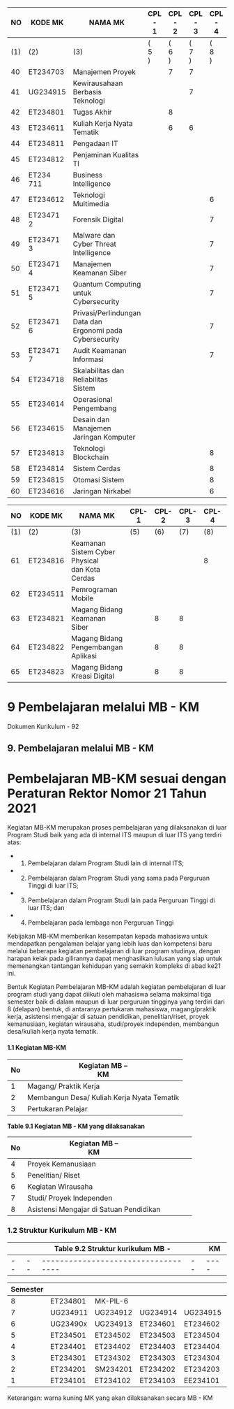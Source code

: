 | NO  | KODE MK      | NAMA MK                                                      | CPL<br>-<br>1 | CPL<br>-<br>2 | CPL<br>-<br>3 | CPL<br>-<br>4 | CPL<br>-<br>5 | CPL<br>-<br>6 | CPL<br>-<br>7 | CPL<br>-<br>8 |
|-----|--------------|--------------------------------------------------------------|---------------|---------------|---------------|---------------|---------------|---------------|---------------|---------------|
| (1) | (2)          | (3)                                                          | (<br>5<br>)   | (<br>6<br>)   | (<br>7<br>)   | (<br>8<br>)   | (9)           | (10<br>)      | (11<br>)      | (12)          |
| 40  | ET234703     | Manajemen Proyek                                             |               | 7             | 7             |               |               |               |               |               |
| 41  | UG234915     | Kewirausahaan Berbasis<br>Teknologi                          |               |               | 7             |               |               |               |               |               |
| 42  | ET234801     | Tugas Akhir                                                  |               | 8             |               |               |               |               |               |               |
| 43  | ET234611     | Kuliah Kerja Nyata Tematik                                   |               | 6             | 6             |               |               |               |               |               |
| 44  | ET234811     | Pengadaan IT                                                 |               |               |               |               | 8             |               |               |               |
| 45  | ET234812     | Penjaminan Kualitas TI                                       |               |               |               |               | 8             |               |               |               |
| 46  | ET234<br>711 | Business Intelligence                                        |               |               |               |               |               |               |               | 7             |
| 47  | ET234612     | Teknologi Multimedia                                         |               |               |               | 6             | 6             |               |               |               |
| 48  | ET23471<br>2 | Forensik Digital                                             |               |               |               | 7             |               |               |               |               |
| 49  | ET23471<br>3 | Malware dan<br>Cyber Threat<br>Intelligence                  |               |               |               | 7             |               |               |               |               |
| 50  | ET23471<br>4 | Manajemen Keamanan Siber                                     |               |               |               | 7             |               |               |               |               |
| 51  | ET23471<br>5 | Quantum Computing<br>untuk<br>Cybersecurity                  |               |               |               | 7             |               |               |               |               |
| 52  | ET23471<br>6 | Privasi/Perlindungan Data dan<br>Ergonomi pada Cybersecurity |               |               |               | 7             |               |               |               |               |
| 53  | ET23471<br>7 | Audit Keamanan Informasi                                     |               |               |               | 7             |               |               |               |               |
| 54  | ET234718     | Skalabilitas dan Reliabilitas<br>Sistem                      |               |               |               |               |               | 7             | 7             | 7             |
| 55  | ET234614     | Operasional Pengembang                                       |               |               |               |               |               | 6             | 6             | 6             |
| 56  | ET234615     | Desain dan Manajemen<br>Jaringan Komputer                    |               |               |               |               |               | 6             |               |               |
| 57  | ET234813     | Teknologi Blockchain                                         |               |               |               | 8             |               | 8             |               |               |
| 58  | ET234814     | Sistem Cerdas                                                |               |               |               | 8             | 8             | 8             | 8             | 8             |
| 59  | ET234815     | Otomasi Sistem                                               |               |               |               | 8             | 8             | 8             | 8             | 8             |
| 60  | ET234616     | Jaringan Nirkabel                                            |               |               |               | 6             |               | 6             |               | 6             |

| NO  | KODE MK  | NAMA MK                                              | CPL-1 | CPL-2 | CPL-3 | CPL-4 | CPL-5 | CPL-6 | CPL-7 | CPL-8 |
|-----|----------|------------------------------------------------------|-------|-------|-------|-------|-------|-------|-------|-------|
| (1) | (2)      | (3)                                                  | (5)   | (6)   | (7)   | (8)   | (9)   | (10)  | (11)  | (12)  |
| 61  | ET234816 | Keamanan Sistem Cyber<br>Physical<br>dan Kota Cerdas |       |       |       | 8     |       |       |       |       |
| 62  | ET234511 | Pemrograman Mobile                                   |       |       |       |       |       | 5     |       | 5     |
| 63  | ET234821 | Magang Bidang Keamanan<br>Siber                      |       | 8     | 8     |       |       |       |       |       |
| 64  | ET234822 | Magang Bidang<br>Pengembangan Aplikasi               |       | 8     | 8     |       |       |       |       |       |
| 65  | ET234823 | Magang Bidang Kreasi Digital                         |       | 8     | 8     |       |       |       |       |       |

# **9 Pembelajaran melalui MB - KM**

Dokumen Kurikulum - 92

## **9. Pembelajaran melalui MB - KM**

# **Pembelajaran MB-KM sesuai dengan Peraturan Rektor Nomor 21 Tahun 2021**

Kegiatan MB-KM merupakan proses pembelajaran yang dilaksanakan di luar Program Studi baik yang ada di internal ITS maupun di luar ITS yang terdiri atas:

- 1. Pembelajaran dalam Program Studi lain di internal ITS;
- 2. Pembelajaran dalam Program Studi yang sama pada Perguruan Tinggi di luar ITS;
- 3. Pembelajaran dalam Program Studi lain pada Perguruan Tinggi di luar ITS; dan
- 4. Pembelajaran pada lembaga non Perguruan Tinggi

Kebijakan MB-KM memberikan kesempatan kepada mahasiswa untuk mendapatkan pengalaman belajar yang lebih luas dan kompetensi baru melalui beberapa kegiatan pembelajaran di luar program studinya, dengan harapan kelak pada gilirannya dapat menghasilkan lulusan yang siap untuk memenangkan tantangan kehidupan yang semakin kompleks di abad ke21 ini.

Bentuk Kegiatan Pembelajaran MB-KM adalah kegiatan pembelajaran di luar program studi yang dapat diikuti oleh mahasiswa selama maksimal tiga semester baik di dalam maupun di luar perguruan tingginya yang terdiri dari 8 (delapan) bentuk, di antaranya pertukaran mahasiswa, magang/praktik kerja, asistensi mengajar di satuan pendidikan, penelitian/riset, proyek kemanusiaan, kegiatan wirausaha, studi/proyek independen, membangun desa/kuliah kerja nyata tematik.

#### 1.1 **Kegiatan MB-KM**

| No | Kegiatan MB –<br>KM                        |
|----|--------------------------------------------|
| 1  | Magang/ Praktik Kerja                      |
| 2  | Membangun Desa/ Kuliah Kerja Nyata Tematik |
| 3  | Pertukaran Pelajar                         |

**Table 9.1 Kegiatan MB - KM yang dilaksanakan**

| No | Kegiatan MB –<br>KM                     |  |  |  |  |
|----|-----------------------------------------|--|--|--|--|
| 4  | Proyek Kemanusiaan                      |  |  |  |  |
| 5  | Penelitian/ Riset                       |  |  |  |  |
| 6  | Kegiatan Wirausaha                      |  |  |  |  |
| 7  | Studi/ Proyek Independen                |  |  |  |  |
| 8  | Asistensi Mengajar di Satuan Pendidikan |  |  |  |  |

### 1.2 **Struktur Kurikulum MB - KM**

|  |  | Table 9.2 Struktur kurikulum MB - |  | KM |
|--|--|-----------------------------------|--|----|
|--|--|-----------------------------------|--|----|

| Semester |          |          |          |          |          |          |          |  |
|----------|----------|----------|----------|----------|----------|----------|----------|--|
| 8        | ET234801 | MK-PIL-6 |          |          |          |          |          |  |
| 7        | UG234911 | UG234912 | UG234914 | UG234915 | ET234701 | ET234702 | ET234703 |  |
| 6        | UG23490x | UG234913 | ET234601 | ET234602 | UG234916 | MK-PIL-2 | MK-PIL-3 |  |
| 5        | ET234501 | ET234502 | ET234503 | ET234504 | ET234505 | MK-PIL-1 |          |  |
| 4        | ET234401 | ET234402 | ET234403 | ET234404 | ET234405 | ET234406 |          |  |
| 3        | ET234301 | ET234302 | ET234303 | ET234304 | ET234305 | ET234306 |          |  |
| 2        | ET234201 | SM234201 | ET234202 | ET234203 | ET234204 |          |          |  |
| 1        | ET234101 | ET234102 | ET234103 | EE234101 | SM234101 | SF234204 | ET234104 |  |

Keterangan: warna kuning MK yang akan dilaksanakan secara MB - KM